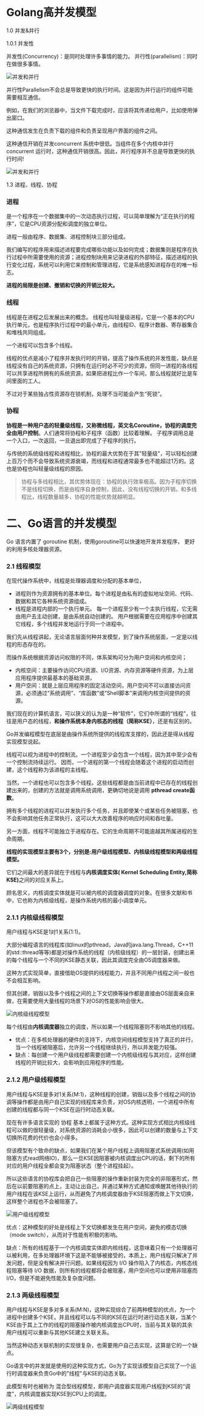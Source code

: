 # Golang高并发模型

1.0 并发&并行

1.0.1 并发性

并发性(Concurrency)：是同时处理许多事情的能力。
并行性(parallelism)：同时在做很多事情。

![并发和并行](./img/WX20211103-174456.png)

并行性Parallelism不会总是导致更快的执行时间。这是因为并行运行的组件可能需要相互通信。

例如，在我们的浏览器中，当文件下载完成时，应该将其传递给用户，比如使用弹出窗口。

这种通信发生在负责下载的组件和负责呈现用户界面的组件之间。

这种通信开销在并发concurrent 系统中很低。当组件在多个内核中并行concurrent 运行时，这种通信开销很高。因此，并行程序并不总是导致更快的执行时间!

![并发和并行](./img/WX20211103-180716.png)

1.3 进程、线程、协程

### 进程

是一个程序在一个数据集中的一次动态执行过程，可以简单理解为“正在执行的程序”，它是CPU资源分配和调度的独立单位。

进程一般由程序、数据集、进程控制块三部分组成。

我们编写的程序用来描述进程要完成哪些功能以及如何完成；数据集则是程序在执行过程中所需要使用的资源；进程控制块用来记录进程的外部特征，描述进程的执行变化过程，系统可以利用它来控制和管理进程，它是系统感知进程存在的唯一标志。

<b>进程的局限是创建、撤销和切换的开销比较大。</b>

### 线程
线程是在进程之后发展出来的概念。 线程也叫轻量级进程，它是一个基本的CPU执行单元，也是程序执行过程中的最小单元，由线程ID、程序计数器、寄存器集合和堆栈共同组成。

一个进程可以包含多个线程。

线程的优点是减小了程序并发执行时的开销，提高了操作系统的并发性能，缺点是线程没有自己的系统资源，只拥有在运行时必不可少的资源，但同一进程的各线程可以共享进程所拥有的系统资源，如果把进程比作一个车间，那么线程就好比是车间里面的工人。

不过对于某些独占性资源存在锁机制，处理不当可能会产生“死锁”。

### 协程

<b>协程是一种用户态的轻量级线程，又称微线程，英文名Coroutine，协程的调度完全由用户控制</b>。人们通常将协程和子程序（函数）比较着理解。 子程序调用总是一个入口，一次返回，一旦退出即完成了子程序的执行。

与传统的系统级线程和进程相比，协程的最大优势在于其"轻量级"，可以轻松创建上百万个而不会导致系统资源衰竭，而线程和进程通常最多也不能超过1万的。这也是协程也叫轻量级线程的原因。

<blockquote>协程与多线程相比，其优势体现在：协程的执行效率极高。因为子程序切换不是线程切换，而是由程序自身控制，因此，没有线程切换的开销，和多线程比，线程数量越多，协程的性能优势就越明显。</blockquote>

# 二、Go语言的并发模型

Go 语言内置了 goroutine 机制，使用goroutine可以快速地开发并发程序， 更好的利用多核处理器资源。

### 2.1 线程模型

在现代操作系统中，线程是处理器调度和分配的基本单位，

- 进程则作为资源拥有的基本单位。每个进程是由私有的虚拟地址空间、代码、数据和其它各种系统资源组成。
- 线程是进程内部的一个执行单元。 每一个进程至少有一个主执行线程，它无需由用户去主动创建，是由系统自动创建的。 用户根据需要在应用程序中创建其它线程，多个线程并发地运行于同一个进程中。

我们先从线程讲起，无论语言层面何种并发模型，到了操作系统层面，一定是以线程的形态存在的。

而操作系统根据资源访问权限的不同，体系架构可分为用户空间和内核空间；

- 内核空间：主要操作访问CPU资源、I/O资源、内存资源等硬件资源，为上层应用程序提供最基本的基础资源，
- 用户空间：就是上层应用程序的固定活动空间，用户空间不可以直接访问资源，必须通过“系统调用”、“库函数”或“Shell脚本”来调用内核空间提供的资源。

我们现在的计算机语言，可以狭义的认为是一种“软件”，它们中所谓的“线程”，往往是用户态的线程，<b>和操作系统本身内核态的线程（简称KSE）</b>，还是有区别的。

Go并发编程模型在底层是由操作系统所提供的线程库支撑的，因此还是得从线程实现模型说起。

线程可以视为进程中的控制流。一个进程至少会包含一个线程，因为其中至少会有一个控制流持续运行。 因而，一个进程的第一个线程会随着这个进程的启动而创建，这个线程称为该进程的主线程。

当然，一个进程也可以包含多个线程。这些线程都是由当前进程中已存在的线程创建出来的，创建的方法就是调用系统调用，更确切地说是调用
<b>pthread create函数</b>。

拥有多个线程的进程可以并发执行多个任务，并且即使某个或某些任务被阻塞，也不会影响其他任务正常执行，这可以大大改善程序的响应时间和吞吐量。

另一方面，线程不可能独立于进程存在。它的生命周期不可能逾越其所属进程的生命周期。

<b>线程的实现模型主要有3个，分别是:用户级线程模型、内核级线程模型和两级线程模型。</b>

它们之间最大的差异就在于线程与<b>内核调度实体( Kernel Scheduling Entity,简称KSE)</b>之间的对应关系上。

顾名思义，内核调度实体就是可以被内核的调度器调度的对象。在很多文献和书中，它也称为内核级线程，是操作系统内核的最小调度单元。

### 2.1.1 内核级线程模型

用户线程与KSE是1对1关系(1:1)。

大部分编程语言的线程库(如linux的pthread，Java的java.lang.Thread，C++11的std::thread等等)都是对操作系统的线程（内核级线程）的一层封装，创建出来的每个线程与一个不同的KSE静态关联，因此其调度完全由OS调度器来做。

这种方式实现简单，直接借助OS提供的线程能力，并且不同用户线程之间一般也不会相互影响。

但其创建，销毁以及多个线程之间的上下文切换等操作都是直接由OS层面亲自来做，在需要使用大量线程的场景下对OS的性能影响会很大。

![内核级线程模型](./img/WX20211104-085250.png)

每个线程由<b>内核调度器</b>独立的调度，所以如果一个线程阻塞则不影响其他的线程。

- 优点：在多核处理器的硬件的支持下，内核空间线程模型支持了真正的并行，当一个线程被阻塞后，允许另一个线程继续执行，所以并发能力较强。
- 缺点：每创建一个用户级线程都需要创建一个内核级线程与其对应，这样创建线程的开销比较大，会影响到应用程序的性能。

### 2.1.2 用户级线程模型

用户线程与KSE是多对1关系(M:1)，这种线程的创建，销毁以及多个线程之间的协调等操作都是由用户自己实现的线程库来负责，对OS内核透明，一个进程中所有创建的线程都与同一个KSE在运行时动态关联。

现在有许多语言实现的 协程 基本上都属于这种方式。这种实现方式相比内核级线程可以做的很轻量级，对系统资源的消耗会小很多，因此可以创建的数量与上下文切换所花费的代价也会小得多。

但该模型有个致命的缺点，如果我们在某个用户线程上调用阻塞式系统调用(如用阻塞方式read网络IO)，那么一旦KSE因阻塞被内核调度出CPU的话，剩下的所有对应的用户线程全都会变为阻塞状态（整个进程挂起）。

所以这些语言的协程库会把自己一些阻塞的操作重新封装为完全的非阻塞形式，然后在以前要阻塞的点上，主动让出自己，并通过某种方式通知或唤醒其他待执行的用户线程在该KSE上运行，从而避免了内核调度器由于KSE阻塞而做上下文切换，这样整个进程也不会被阻塞了。

![用户级线程模型](./img/WX20211104-085834.png)

优点：这种模型的好处是线程上下文切换都发生在用户空间，避免的模态切换（mode switch），从而对于性能有积极的影响。

缺点：所有的线程基于一个内核调度实体即内核线程，这意味着只有一个处理器可以被利用，在多处理器环境下这是不能够被接受的，本质上，用户线程只解决了并发问题，但是没有解决并行问题。如果线程因为 I/O 操作陷入了内核态，内核态线程阻塞等待 I/O 数据，则所有的线程都将会被阻塞，用户空间也可以使用非阻塞而 I/O，但是不能避免性能及复杂度问题。

### 2.1.3 两级线程模型

用户线程与KSE是多对多关系(M:N)，这种实现综合了前两种模型的优点，为一个进程中创建多个KSE，并且线程可以与不同的KSE在运行时进行动态关联，当某个KSE由于其上工作的线程的阻塞操作被内核调度出CPU时，当前与其关联的其余用户线程可以重新与其他KSE建立关联关系。

当然这种动态关联机制的实现很复杂，也需要用户自己去实现，这算是它的一个缺点。

Go语言中的并发就是使用的这种实现方式，Go为了实现该模型自己实现了一个运行时调度器来负责Go中的"线程"与KSE的动态关联。

此模型有时也被称为 混合型线程模型，即用户调度器实现用户线程到KSE的“调度”，内核调度器实现KSE到CPU上的调度。

![两级线程模型](./img/WX20211104-090153.png)